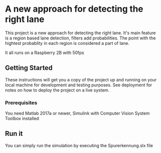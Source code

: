 # A new approach for detecting the right lane

This project is a new approach for detecting the right lane.
It's main feature is a region based lane detection, filters add probabilities. 
The point with the hightest probablity in each region is considered a part of lane.

It all runs on a Raspberry 2B with 50fps

## Getting Started

These instructions will get you a copy of the project up and running on your local machine for development and testing purposes. See deployment for notes on how to deploy the project on a live system.

### Prerequisites

You need Matlab 2017a or newer, Simulink with Computer Vision System Toolbox installed

## Run it

You can simply run the simulation by executing the Spurerkennung.slx file